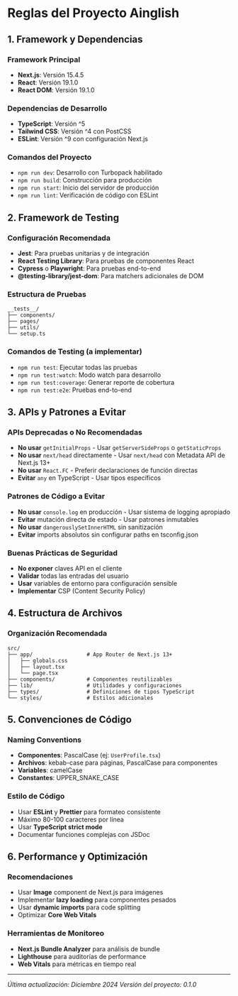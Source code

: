 # Reglas del Proyecto Ainglish

## 1. Framework y Dependencias

### Framework Principal
- **Next.js**: Versión 15.4.5
- **React**: Versión 19.1.0
- **React DOM**: Versión 19.1.0

### Dependencias de Desarrollo
- **TypeScript**: Versión ^5
- **Tailwind CSS**: Versión ^4 con PostCSS
- **ESLint**: Versión ^9 con configuración Next.js

### Comandos del Proyecto
- `npm run dev`: Desarrollo con Turbopack habilitado
- `npm run build`: Construcción para producción
- `npm run start`: Inicio del servidor de producción
- `npm run lint`: Verificación de código con ESLint

## 2. Framework de Testing

### Configuración Recomendada
- **Jest**: Para pruebas unitarias y de integración
- **React Testing Library**: Para pruebas de componentes React
- **Cypress** o **Playwright**: Para pruebas end-to-end
- **@testing-library/jest-dom**: Para matchers adicionales de DOM

### Estructura de Pruebas
```
__tests__/
├── components/
├── pages/
├── utils/
└── setup.ts
```

### Comandos de Testing (a implementar)
- `npm run test`: Ejecutar todas las pruebas
- `npm run test:watch`: Modo watch para desarrollo
- `npm run test:coverage`: Generar reporte de cobertura
- `npm run test:e2e`: Pruebas end-to-end

## 3. APIs y Patrones a Evitar

### APIs Deprecadas o No Recomendadas
- **No usar** `getInitialProps` - Usar `getServerSideProps` o `getStaticProps`
- **No usar** `next/head` directamente - Usar `next/head` con Metadata API de Next.js 13+
- **No usar** `React.FC` - Preferir declaraciones de función directas
- **Evitar** `any` en TypeScript - Usar tipos específicos

### Patrones de Código a Evitar
- **No usar** `console.log` en producción - Usar sistema de logging apropiado
- **Evitar** mutación directa de estado - Usar patrones inmutables
- **No usar** `dangerouslySetInnerHTML` sin sanitización
- **Evitar** imports absolutos sin configurar paths en tsconfig.json

### Buenas Prácticas de Seguridad
- **No exponer** claves API en el cliente
- **Validar** todas las entradas del usuario
- **Usar** variables de entorno para configuración sensible
- **Implementar** CSP (Content Security Policy)

## 4. Estructura de Archivos

### Organización Recomendada
```
src/
├── app/                 # App Router de Next.js 13+
│   ├── globals.css
│   ├── layout.tsx
│   └── page.tsx
├── components/          # Componentes reutilizables
├── lib/                 # Utilidades y configuraciones
├── types/               # Definiciones de tipos TypeScript
└── styles/              # Estilos adicionales
```

## 5. Convenciones de Código

### Naming Conventions
- **Componentes**: PascalCase (ej: `UserProfile.tsx`)
- **Archivos**: kebab-case para páginas, PascalCase para componentes
- **Variables**: camelCase
- **Constantes**: UPPER_SNAKE_CASE

### Estilo de Código
- Usar **ESLint** y **Prettier** para formateo consistente
- Máximo 80-100 caracteres por línea
- Usar **TypeScript strict mode**
- Documentar funciones complejas con JSDoc

## 6. Performance y Optimización

### Recomendaciones
- Usar **Image** component de Next.js para imágenes
- Implementar **lazy loading** para componentes pesados
- Usar **dynamic imports** para code splitting
- Optimizar **Core Web Vitals**

### Herramientas de Monitoreo
- **Next.js Bundle Analyzer** para análisis de bundle
- **Lighthouse** para auditorías de performance
- **Web Vitals** para métricas en tiempo real

---

*Última actualización: Diciembre 2024*
*Versión del proyecto: 0.1.0*